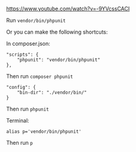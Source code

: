 https://www.youtube.com/watch?v=-9YVcssCACI

Run `vendor/bin/phpunit`

Or you can make the following shortcuts:

In composer.json:
```
"scripts": {
    "phpunit": "vendor/bin/phpunit"
},
```
Then run `composer phpunit`

```
"config": {
    "bin-dir": "./vendor/bin/" 
}
```
Then run `phpunit`

Terminal:
```
alias p='vendor/bin/phpunit'
```
Then run `p`
